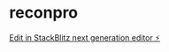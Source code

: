 # reconpro

[Edit in StackBlitz next generation editor ⚡️](https://stackblitz.com/~/github.com/scottandy/reconpro)